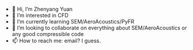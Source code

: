 - 👋 Hi, I’m Zhenyang Yuan
- 👀 I’m interested in CFD
- 🌱 I’m currently learning SEM/AeroAcoustics/PyFR
- 💞️ I’m looking to collaborate on everything about SEM/AeroAcoustics or any good compressible code
- 📫 How to reach me: email? I guess.

<!---
z-yuan131/z-yuan131 is a ✨ special ✨ repository because its `README.md` (this file) appears on your GitHub profile.
You can click the Preview link to take a look at your changes.
--->
